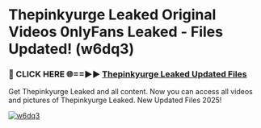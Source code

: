 # Thepinkyurge Leaked Original Videos 0nlyFans Leaked - Files Updated! (w6dq3)

<h3>🔴 CLICK HERE 🌐==►► <a href="https://tinyurl.com/ehrbuxhb" rel="nofollow">Thepinkyurge Leaked Updated Files</a></h3>

Get Thepinkyurge Leaked and all content. Now you can access all videos and pictures of Thepinkyurge Leaked. New Updated Files 2025!

[![w6dq3](https://i.imgur.com/lVYEuWS.gif)](https://tinyurl.com/ehrbuxhb)

